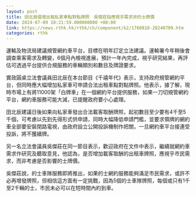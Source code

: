 ```yaml
---
layout: post
title: 田北辰倡增出租私家車點對點牌照　吳傑莊指應視乎需求非的士牌價
date: 2024-07-09 10:21:59.000000000 +08:00
link: https://news.rthk.hk/rthk/ch/component/k2/1760818-20240709.htm
categories: rthk
---
```


運輸及物流局建議規管網約車平台，目標在明年訂定立法建議。運輸署今年稍後會調查乘客需求及轉變，6個月內檢視進展，預計一年內完成，視乎研究結果，再評估可透過平台提供合規服務的車輛類別和數目及牌證要求。

實政圓桌立法會議員田北辰在本台節目《千禧年代》表示，支持政府規管網約平台，但同時應大幅增加私家車可申請合法出租車點對點牌照。他表示，據了解，現時市場上有將11000架「白牌車」在一個網約平台提供服務，如果一刀切規管網約平台，網約車服務可能大減，已提醒政府要小心處理。

田北辰建議日後如果向私家車發出合法載客取酬牌照，起初數目至少要有4千至5千個，可考慮以先到先得形式供申請，同時大幅降低申請門檻，並要求領牌的網約車全部要安裝閉路電視，由政府設立公開投訴機制作把關，一旦網約車平台接連受投訴，將不獲續牌。

另一名立法會議員吳傑莊在同一節目表示，歡迎政府在文件中表示，繼續就網約車需求作研究及聽取意見，他認為，是否增加載客取酬的出租車牌照，應視乎市民需求，而非考慮是否影響的士牌價。

吳傑莊說，的士車隊服務即將推出，如果的士網約服務能夠滿足市民需求，或許不必再增發牌照，但相信這方面有一定挑戰，因為5個的士車隊牌照，每個或只有1千至2千輛的士，市民未必可以在短時間內約到車。
